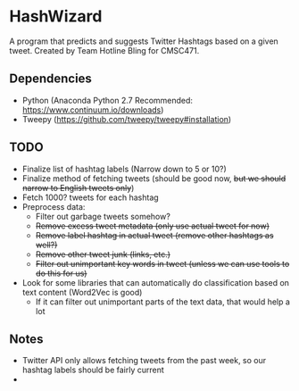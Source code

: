 # HashWizard
A program that predicts and suggests Twitter Hashtags based on a given tweet.
Created by Team Hotline Bling for CMSC471.

## Dependencies
 - Python (Anaconda Python 2.7 Recommended: https://www.continuum.io/downloads)
 - Tweepy (https://github.com/tweepy/tweepy#installation)

## TODO
 - Finalize list of hashtag labels (Narrow down to 5 or 10?)
 - Finalize method of fetching tweets (should be good now, ~~but we should narrow to English tweets only~~)
 - Fetch 1000? tweets for each hashtag
 - Preprocess data:
    - Filter out garbage tweets somehow?
    - ~~Remove excess tweet metadata (only use actual tweet for now)~~
    - ~~Remove label hashtag in actual tweet (remove other hashtags as well?)~~
    - ~~Remove other tweet junk (links, etc.)~~
    - ~~Filter out unimportant key words in tweet (unless we can use tools to do this for us)~~
 - Look for some libraries that can automatically do classification based on text content (Word2Vec is good)
    - If it can filter out unimportant parts of the text data, that would help a lot

## Notes
 - Twitter API only allows fetching tweets from the past week, so our hashtag labels should be fairly current
 - 